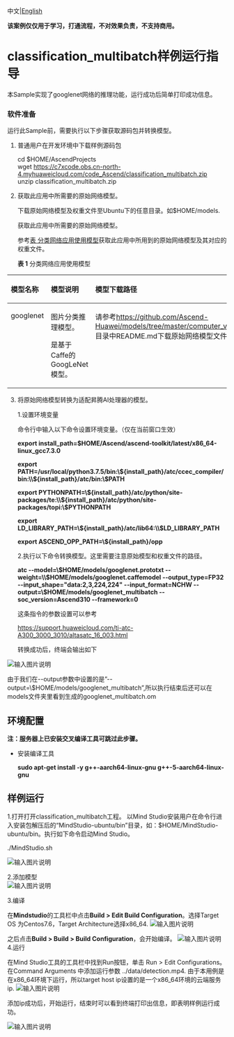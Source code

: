 中文|[English](README_EN.md)

**该案例仅仅用于学习，打通流程，不对效果负责，不支持商用。**

# classification_multibatch样例运行指导

本Sample实现了googlenet网络的推理功能，运行成功后简单打印成功信息。

### 软件准备

运行此Sample前，需要执行以下步骤获取源码包并转换模型。

1. 普通用户在开发环境中下载样例源码包
        
        
     cd $HOME/AscendProjects     
     wget https://c7xcode.obs.cn-north-4.myhuaweicloud.com/code_Ascend/classification_multibatch.zip        
     unzip classification_multibatch.zip
        

2. 获取此应用中所需要的原始网络模型。

   下载原始网络模型及权重文件至Ubuntu下的任意目录。如$HOME/models.

   <a name="zh-cn_topic_0219108795_li2074865610364"></a>获取此应用中所需要的原始网络模型。

    参考[表 分类网络应用使用模型](#zh-cn_topic_0219108795_table19942111763710)获取此应用中所用到的原始网络模型及其对应的权重文件。

    **表 1**  分类网络应用使用模型

<a name="zh-cn_topic_0219108795_table19942111763710"></a>
<table><thead align="left"><tr id="zh-cn_topic_0219108795_row611318123710"><th class="cellrowborder" valign="top" width="11.959999999999999%" id="mcps1.2.4.1.1"><p id="zh-cn_topic_0219108795_p81141820376"><a name="zh-cn_topic_0219108795_p81141820376"></a><a name="zh-cn_topic_0219108795_p81141820376"></a>模型名称</p>
</th>
<th class="cellrowborder" valign="top" width="8.07%" id="mcps1.2.4.1.2"><p id="zh-cn_topic_0219108795_p13181823711"><a name="zh-cn_topic_0219108795_p13181823711"></a><a name="zh-cn_topic_0219108795_p13181823711"></a>模型说明</p>
</th>
<th class="cellrowborder" valign="top" width="79.97%" id="mcps1.2.4.1.3"><p id="zh-cn_topic_0219108795_p1717182378"><a name="zh-cn_topic_0219108795_p1717182378"></a><a name="zh-cn_topic_0219108795_p1717182378"></a>模型下载路径</p>
</th>
</tr>
</thead>
<tbody><tr id="zh-cn_topic_0219108795_row1119187377"><td class="cellrowborder" valign="top" width="11.959999999999999%" headers="mcps1.2.4.1.1 "><p id="zh-cn_topic_0219108795_p4745165253920"><a name="zh-cn_topic_0219108795_p4745165253920"></a><a name="zh-cn_topic_0219108795_p4745165253920"></a>googlenet</p>
</td>
<td class="cellrowborder" valign="top" width="8.07%" headers="mcps1.2.4.1.2 "><p id="zh-cn_topic_0219108795_p1874515218391"><a name="zh-cn_topic_0219108795_p1874515218391"></a><a name="zh-cn_topic_0219108795_p1874515218391"></a>图片分类推理模型。

是基于Caffe的GoogLeNet模型。</p>
</td>
<td class="cellrowborder" valign="top" width="79.97%" headers="mcps1.2.4.1.3 "><p id="zh-cn_topic_0219108795_p611318163718"><a name="zh-cn_topic_0219108795_p611318163718"></a><a name="zh-cn_topic_0219108795_p611318163718"></a>请参考<a href="https://github.com/Ascend-Huawei/models/tree/master/computer_vision/classification/googlenet" target="_blank" rel="noopener noreferrer">https://github.com/Ascend-Huawei/models/tree/master/computer_vision/classification/googlenet</a>目录中README.md下载原始网络模型文件及其对应的权重文件。</p>
</td>
</tr>
</tbody>
</table>

3. 将原始网络模型转换为适配昇腾AI处理器的模型。
   

   1.设置环境变量

   命令行中输入以下命令设置环境变量。（仅在当前窗口生效）

   **export install_path=\$HOME/Ascend/ascend-toolkit/latest/x86_64-linux_gcc7.3.0**  

   **export PATH=/usr/local/python3.7.5/bin:\\${install_path}/atc/ccec_compiler/bin:\\${install_path}/atc/bin:\\$PATH**  

   **export PYTHONPATH=\\${install_path}/atc/python/site-packages/te:\\${install_path}/atc/python/site-packages/topi:\\$PYTHONPATH**  

   **export LD_LIBRARY_PATH=\\${install_path}/atc/lib64:\\$LD_LIBRARY_PATH**  

   **export ASCEND_OPP_PATH=\\${install_path}/opp**  




    2.执行以下命令转换模型。这里需要注意原始模型和权重文件的路径。

     **atc --model=\\$HOME/models/googlenet.prototxt --weight=\\$HOME/models/googlenet.caffemodel --output_type=FP32 --input_shape="data:2,3,224,224" --input_format=NCHW --output=\\$HOME/models/googlenet_multibatch --soc_version=Ascend310 --framework=0** 
    
    这条指令的参数设置可以参考

    https://support.huaweicloud.com/ti-atc-A300_3000_3010/altasatc_16_003.html

    转换成功后，终端会输出如下

![输入图片说明](https://images.gitee.com/uploads/images/2020/0918/192252_3d1e24b9_7990837.png "屏幕截图.png")
    
由于我们在--output参数中设置的是”--output=\\$HOME/models/googlenet_multibatch”,所以执行结束后还可以在models文件夹里看到生成的googlenet_multibatch.om

## 环境配置   

**注：服务器上已安装交叉编译工具可跳过此步骤。**  

- 安装编译工具  

  **sudo apt-get install -y g++\-aarch64-linux-gnu g++\-5-aarch64-linux-gnu** 

 

##  样例运行

1.打开打开classification_multibatch工程。
以Mind Studio安装用户在命令行进入安装包解压后的“MindStudio-ubuntu/bin”目录，如：$HOME/MindStudio-ubuntu/bin。执行如下命令启动Mind Studio。

./MindStudio.sh


![输入图片说明](https://images.gitee.com/uploads/images/2020/0925/191352_8b407ee1_7985487.png "屏幕截图.png")


2.添加模型    
![输入图片说明](https://images.gitee.com/uploads/images/2020/0925/194013_46aca0e8_7985487.png "屏幕截图.png")

3.编译

在**Mindstudio**的工具栏中点击**Build > Edit Build Configuration**。选择Target OS 为Centos7.6，Target Architecture选择x86_64.
![输入图片说明](https://images.gitee.com/uploads/images/2020/0925/191419_f4672648_7985487.png "屏幕截图.png")
   

之后点击**Build > Build > Build Configuration**，会开始编译。
![输入图片说明](https://images.gitee.com/uploads/images/2020/0925/192627_146f85be_7985487.png "屏幕截图.png")
4.运行

在Mind Studio工具的工具栏中找到Run按钮，单击 Run > Edit Configurations。
在Command Arguments 中添加运行参数 ../data/detection.mp4.
由于本用例是在x86_64环境下运行，所以target host ip设置的是一个x86_64环境的云端服务ip.
![输入图片说明](https://images.gitee.com/uploads/images/2020/0925/174003_b4d47e75_7985487.png "屏幕截图.png")

添加ip成功后，开始运行，结束时可以看到终端打印出信息，即表明样例运行成功。

![输入图片说明](https://images.gitee.com/uploads/images/2020/0925/194032_4b4cfda6_7985487.png "屏幕截图.png")